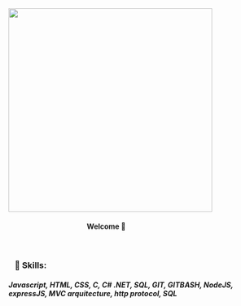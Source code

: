 <img style="width: 400px;" src="https://media0.giphy.com/media/Lny6Rw04nsOOc/giphy.gif?cid=ecf05e47k08b0l4wkypmw5qf08x6ed1iecsb7mseg7o1f7ms&rid=giphy.gif&ct=g" />
<h4>⠀⠀⠀⠀⠀⠀⠀⠀⠀⠀⠀⠀⠀⠀⠀Welcome 👋 </h4><br>

   
   
<h3>⠀🌟 Skills:</h3>

<h5>Javascript, HTML, CSS, C, C# .NET, SQL, GIT, GITBASH, NodeJS, expressJS, MVC arquitecture, http protocol, SQL</h5>
         
